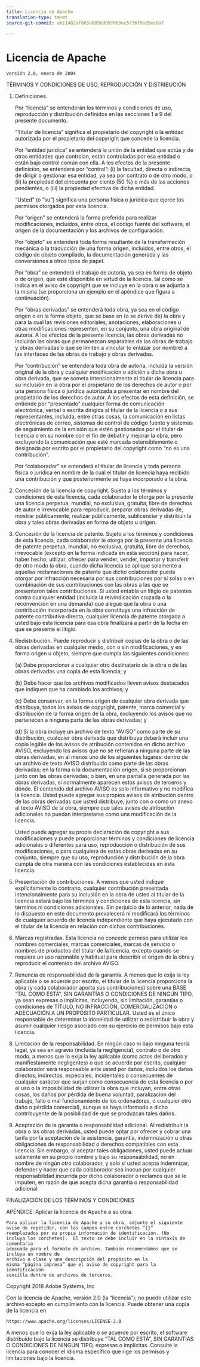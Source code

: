 ```yaml
---
title: Licencia de Apache
translation-type: tm+mt
source-git-commit: ab11482af603a0856d097d60ec5736f9ed5ec0a7

---
```



# Licencia de Apache

    Versión 2.0, enero de 2004
<!--                        https://www.apache.org/licenses/  -->

TÉRMINOS Y CONDICIONES DE USO, REPRODUCCIÓN Y DISTRIBUCIÓN

1. Definiciones.

   Por “licencia” se entenderán los términos y condiciones de uso, reproducción
y distribución definidos en las secciones 1 a 9 del presente documento.

   “Titular de licencia” significa el propietario del copyright o la entidad autorizada
por el propietario del copyright que concede la licencia.

   Por “entidad jurídica” se entenderá la unión de la entidad que actúa
y de otras entidades que controlan, están controladas por esa entidad o están bajo control común con ella. A los efectos de la presente definición, se entenderá por “control”: (i) la facultad, directa o indirecta, de dirigir
o gestionar esa entidad, ya sea por contrato o de otro modo,
o (ii) la propiedad del cincuenta por ciento (50 %) o más de las acciones pendientes,
o (iii) la propiedad efectiva de dicha entidad.

   “Usted” (o “su”) significa una persona física o jurídica
que ejerce los permisos otorgados por esta licencia.

   Por “origen” se entenderá la forma preferida para realizar modificaciones,
incluidos, entre otros, el código fuente del software, el origen de la documentación
y los archivos de configuración.

   Por “objeto” se entenderá toda forma resultante de la transformación mecánica
o la traducción de una forma origen, incluidos, entre otros,
el código de objeto compilado, la documentación generada y las conversiones a otros tipos de papel.

   Por “obra” se entenderá el trabajo de autoría, ya sea en forma de objeto
o de origen, que esté disponible en virtud de la licencia, tal como se indica
en el aviso de copyright que se incluye en la obra o se adjunta a la misma (se proporciona un ejemplo en el apéndice que figura a continuación).

   Por “obras derivadas” se entenderá toda obra, ya sea en el código origen o en la forma objeto, que se base en (o se derive de) la obra y para la cual las revisiones editoriales, anotaciones, elaboraciones u otras modificaciones representen, en su conjunto, una obra original de autoría. A los efectos de la presente licencia, las obras derivadas no incluirán las obras que permanezcan separables de las obras de trabajo y obras derivadas o que se limiten a vincular (o enlazar por nombre) a las interfaces de las obras de trabajo y obras derivadas.

   Por “contribución” se entenderá toda obra de autoría, incluida la versión original de la obra y cualquier modificación o adición a dicha obra u obra derivada, que se someta intencionalmente al titular de licencia para su inclusión en la obra por el propietario de los derechos de autor o por una persona física o jurídica autorizada a presentar en nombre del propietario de los derechos de autor. A los efectos de esta definición, se entiende por “presentado” cualquier forma de comunicación electrónica, verbal o escrita dirigida al titular de la licencia o a sus representantes, incluida, entre otras cosas, la comunicación en listas electrónicas de correo, sistemas de control de código fuente y sistemas de seguimiento de la emisión que estén gestionados por el titular de licencia o en su nombre con el fin de debatir y mejorar la obra, pero excluyendo la comunicación que esté marcada ostensiblemente o designada por escrito por el propietario del copyright como “no es una contribución”.

   Por “colaborador” se entenderá el titular de licencia y toda persona física o jurídica en nombre de la cual el titular de licencia haya recibido una contribución y que posteriormente se haya incorporado a la obra.

2. Concesión de la licencia de copyright. Sujeto a los términos y condiciones de esta licencia, cada colaborador le otorga por la presente una licencia perpetua, mundial, no exclusiva, gratuita, libre de derechos de autor e irrevocable para reproducir, preparar obras derivadas de, mostrar públicamente, realizar públicamente, sublicenciar y distribuir la obra y tales obras derivadas en forma de objeto u origen.

3. Concesión de la licencia de patente. Sujeto a los términos y condiciones de esta licencia, cada colaborador le otorga por la presente una licencia de patente perpetua, mundial, no exclusiva, gratuita, libre de derechos, irrevocable (excepto en la forma indicada en esta sección) para hacer, haber hecho, utilizar, ofrecer para vender, vender, importar y transferir de otro modo la obra, cuando dicha licencia se aplique solamente a aquellas reclamaciones de patente que dicho colaborador pueda otorgar por infracción necesaria por sus contribuciones por sí solas o en combinación de sus contribuciones con las obras a las que se presentaron tales contribuciones. Si usted entabla un litigio de patentes contra cualquier entidad (incluida la reivindicación cruzada o la reconvención en una demanda) que alegue que la obra o una contribución incorporada en la obra constituye una infracción de patente contributiva directa, cualquier licencia de patente otorgada a usted bajo esta licencia para esa obra finalizará a partir de la fecha en que se presente el litigio.

4. Redistribución. Puede reproducir y distribuir copias de la obra o de las obras derivadas en cualquier medio, con o sin modificaciones, y en forma origen u objeto, siempre que cumpla las siguientes condiciones:

   (a) Debe proporcionar a cualquier otro destinatario de la obra o de las obras derivadas una copia de esta licencia; y

   (b) Debe hacer que los archivos modificados lleven avisos destacados que indiquen que ha cambiado los archivos; y

   (c) Debe conservar, en la forma origen de cualquier obra derivada que distribuya, todos los avisos de copyright, patente, marca comercial y distribución de la forma origen de la obra, excluyendo los avisos que no pertenecen a ninguna parte de las obras derivadas; y

   (d) Si la obra incluye un archivo de texto “AVISO” como parte de su distribución, cualquier obra derivada que distribuya deberá incluir una copia legible de los avisos de atribución contenidos en dicho archivo AVISO, excluyendo los avisos que no se refieran a ninguna parte de las obras derivadas, en al menos uno de los siguientes lugares: dentro de un archivo de texto AVISO distribuido como parte de las obras derivadas; en la forma o la documentación origen, si se proporcionan junto con las obras derivadas; o bien, en una pantalla generada por las obras derivadas, si normalmente aparecen estos avisos de terceros y dónde. El contenido del archivo AVISO es solo informativo y no modifica la licencia. Usted puede agregar sus propios avisos de atribución dentro de las obras derivadas que usted distribuye, junto con o como un anexo al texto AVISO de la obra, siempre que tales avisos de atribución adicionales no puedan interpretarse como una modificación de la licencia.

   Usted puede agregar su propia declaración de copyright a sus modificaciones y puede proporcionar términos y condiciones de licencia adicionales o diferentes para uso, reproducción o distribución de sus modificaciones, o para cualquiera de estas obras derivadas en su conjunto, siempre que su uso, reproducción y distribución de la obra cumpla de otra manera con las condiciones establecidas en esta licencia.

5. Presentación de contribuciones. A menos que usted indique explícitamente lo contrario, cualquier contribución presentada intencionalmente para su inclusión en la obra de usted al titular de la licencia estará bajo los términos y condiciones de esta licencia, sin términos ni condiciones adicionales.
Sin perjuicio de lo anterior, nada de lo dispuesto en este documento prevalecerá ni modificará los términos de cualquier acuerdo de licencia independiente que haya ejecutado con el titular de la licencia en relación con dichas contribuciones.

6. Marcas registradas. Esta licencia no concede permiso para utilizar los nombres comerciales, marcas comerciales, marcas de servicio o nombres de productos del titular de la licencia, excepto cuando se requiera un uso razonable y habitual para describir el origen de la obra y reproducir el contenido del archivo AVISO.

7. Renuncia de responsabilidad de la garantía. A menos que lo exija la ley aplicable o se acuerde por escrito, el titular de la licencia proporciona la obra (y cada colaborador aporta sus contribuciones) sobre una BASE “TAL COMO ESTÁ”, SIN GARANTÍAS O CONDICIONES DE NINGÚN TIPO, ya sean expresas o implícitas, incluyendo, sin limitación, garantías o condiciones de TÍTULO, NO INFRACCIÓN, COMERCIALIZACIÓN o ADECUACIÓN A UN PROPÓSITO PARTICULAR. Usted es el único responsable de determinar la idoneidad de utilizar o redistribuir la obra y asumir cualquier riesgo asociado con su ejercicio de permisos bajo esta licencia.

8. Limitación de la responsabilidad. En ningún caso ni bajo ninguna teoría legal, ya sea en agravio (incluida la negligencia), contrato o de otro modo, a menos que lo exija la ley aplicable (como actos deliberados y manifiestamente negligentes) o que se acuerde por escrito, cualquier colaborador será responsable ante usted por daños, incluidos los daños directos, indirectos, especiales, incidentales o consecuentes de cualquier carácter que surjan como consecuencia de esta licencia o por el uso o la imposibilidad de utilizar la obra que incluyan, entre otras cosas, los daños por pérdida de buena voluntad, paralización del trabajo, fallo o mal funcionamiento de los ordenadores, o cualquier otro daño o pérdida comercial), aunque se haya informado a dicho contribuyente de la posibilidad de que se produzcan tales daños.

9. Aceptación de la garantía o responsabilidad adicional. Al redistribuir la obra o las obras derivadas, usted puede optar por ofrecer y cobrar una tarifa por la aceptación de la asistencia, garantía, indemnización u otras obligaciones de responsabilidad o derechos compatibles con esta licencia. Sin embargo, al aceptar tales obligaciones, usted puede actuar solamente en su propio nombre y bajo su responsabilidad, no en nombre de ningún otro colaborador, y solo si usted acepta indemnizar, defender y hacer que cada colaborador sea inocuo por cualquier responsabilidad incurrida por dicho colaborador o reclamos que se le imputen, en razón de que acepta dicha garantía o responsabilidad adicional.

FINALIZACIÓN DE LOS TÉRMINOS Y CONDICIONES

APÉNDICE: Aplicar la licencia de Apache a su obra.

    Para aplicar la licencia de Apache a su obra, adjunte el siguiente
    aviso de repetidor, con los campos entre corchetes “{}”
    reemplazados por su propia información de identificación. (No
    incluya los corchetes).  El texto se debe incluir en la sintaxis de comentario
    adecuada para el formato de archivo. También recomendamos que se incluya un nombre de
    archivo o clase y una descripción del propósito en la
    misma “página impresa” que el aviso de copyright para la identificación
    sencilla dentro de archivos de terceros.

Copyright 2018 Adobe Systems, Inc

Con la licencia de Apache, versión 2.0 (la “licencia”);
no puede utilizar este archivo excepto en cumplimiento con la licencia.
Puede obtener una copia de la licencia en

    https://www.apache.org/licenses/LICENSE-2.0

A menos que lo exija la ley aplicable o se acuerde por escrito, el software distribuido bajo la licencia se distribuye “TAL COMO ESTÁ”, SIN GARANTÍAS O CONDICIONES DE NINGÚN TIPO, expresas o implícitas.
Consulte la licencia para conocer el idioma específico que rige los permisos y limitaciones bajo la licencia.
